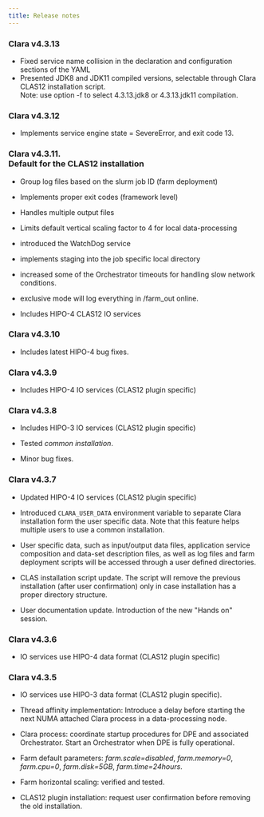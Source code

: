 ```yaml
---
title: Release notes
---
```


### Clara v4.3.13

- Fixed service name collision in the declaration and configuration sections of the YAML
- Presented JDK8 and JDK11 compiled versions, selectable through Clara CLAS12 installation script.<br>
  Note: use option -f to select 4.3.13.jdk8 or 4.3.13.jdk11 compilation.

### Clara v4.3.12

- Implements service engine state = SevereError, and exit code 13.


### Clara v4.3.11. <br>Default for the CLAS12 installation

- Group log files based on the slurm job ID (farm deployment)

- Implements proper exit codes (framework level)

- Handles multiple output files

- Limits default vertical scaling factor to 4 for local data-processing

- introduced the WatchDog service

- implements staging into the job specific local directory

- increased some of the Orchestrator timeouts for handling slow network conditions.

- exclusive mode will log everything in /farm_out online.

- Includes HIPO-4 CLAS12 IO services


### Clara v4.3.10

- Includes latest HIPO-4 bug fixes.


### Clara v4.3.9

- Includes HIPO-4 IO services (CLAS12 plugin specific)


### Clara v4.3.8

- Includes HIPO-3 IO services (CLAS12 plugin specific)

- Tested *common installation*.

- Minor bug fixes.


### Clara v4.3.7

- Updated HIPO-4 IO services (CLAS12 plugin specific)

- Introduced `CLARA_USER_DATA` environment variable
  to separate Clara installation form the user specific data.
  Note that this feature helps multiple users to use a common installation.

- User specific data, such as input/output data files, application service
  composition and data-set description files, as well as log files and farm
  deployment scripts will be accessed through a user defined directories.

- CLAS installation script update. The script will remove the previous
  installation (after user confirmation) only in case installation has a
  proper directory structure.

- User documentation update. Introduction of the new "Hands on" session.


### Clara v4.3.6

- IO services use HIPO-4 data format (CLAS12 plugin specific)


### Clara v4.3.5

- IO services use HIPO-3 data format (CLAS12 plugin specific).

- Thread affinity implementation:
  Introduce a delay before starting the next NUMA attached Clara process
  in a data-processing node.

- Clara process: coordinate startup procedures
  for DPE and associated Orchestrator.
  Start an Orchestrator when DPE is fully operational.

- Farm default parameters: *farm.scale=disabled*, *farm.memory=0*,
  *farm.cpu=0*, *farm.disk=5GB*, *farm.time=24hours*.

- Farm horizontal scaling: verified and tested.

- CLAS12 plugin installation:
  request user confirmation before removing the old installation.
